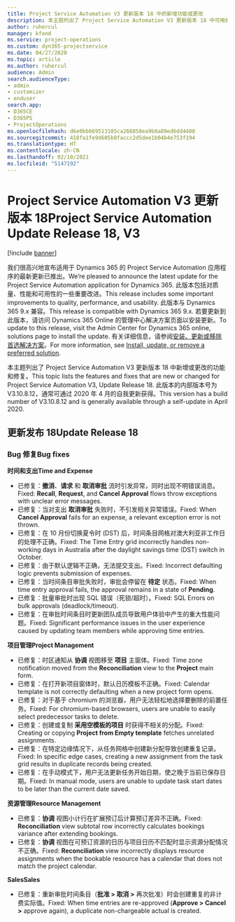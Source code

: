 ```yaml
---
title: Project Service Automation V3 更新版本 18 中的新增功能或更改
description: 本主题列出了 Project Service Automation V3 更新版本 18 中可用的功能和修复。
author: ruhercul
manager: kfend
ms.service: project-operations
ms.custom: dyn365-projectservice
ms.date: 04/27/2020
ms.topic: article
ms.author: ruhercul
audience: Admin
search.audienceType:
- admin
- customizer
- enduser
search.app:
- D365CE
- D365PS
- ProjectOperations
ms.openlocfilehash: d6e0bb669513185ca266858ea9b8a89ed6dd4408
ms.sourcegitcommit: 418fa1fe9d605b8faccc2d5dee1b04b4e753f194
ms.translationtype: HT
ms.contentlocale: zh-CN
ms.lasthandoff: 02/10/2021
ms.locfileid: "5147192"
---
```

# <a name="project-service-automation-update-release-18-v3"></a><span data-ttu-id="35353-103">Project Service Automation V3 更新版本 18</span><span class="sxs-lookup"><span data-stu-id="35353-103">Project Service Automation Update Release 18, V3</span></span>

[!include [banner](../includes/psa-now-project-operations.md)]

<span data-ttu-id="35353-104">我们很高兴地宣布适用于 Dynamics 365 的 Project Service Automation 应用程序的最新更新已推出。</span><span class="sxs-lookup"><span data-stu-id="35353-104">We’re pleased to announce the latest update for the Project Service Automation application for Dynamics 365.</span></span> <span data-ttu-id="35353-105">此版本包括对质量、性能和可用性的一些重要改进。</span><span class="sxs-lookup"><span data-stu-id="35353-105">This release includes some important improvements to quality, performance, and usability.</span></span> <span data-ttu-id="35353-106">此版本与 Dynamics 365 9.x 兼容。</span><span class="sxs-lookup"><span data-stu-id="35353-106">This release is compatible with Dynamics 365 9.x.</span></span> <span data-ttu-id="35353-107">若要更新到此版本，请访问 Dynamics 365 Online 的管理中心解决方案页面以安装更新。</span><span class="sxs-lookup"><span data-stu-id="35353-107">To update to this release, visit the Admin Center for Dynamics 365 online, solutions page to install the update.</span></span> <span data-ttu-id="35353-108">有关详细信息，请参阅[安装、更新或移除首选解决方案](https://docs.microsoft.com/power-platform/admin/install-remove-preferred-solution)。</span><span class="sxs-lookup"><span data-stu-id="35353-108">For more information, see [Install, update, or remove a preferred solution](https://docs.microsoft.com/power-platform/admin/install-remove-preferred-solution).</span></span>

<span data-ttu-id="35353-109">本主题列出了 Project Service Automation V3 更新版本 18 中新增或更改的功能和修复。</span><span class="sxs-lookup"><span data-stu-id="35353-109">This topic lists the features and fixes that are new or changed for Project Service Automation V3, Update Release 18.</span></span> <span data-ttu-id="35353-110">此版本的内部版本号为 V3.10.8.12，通常可通过 2020 年 4 月的自我更新获得。</span><span class="sxs-lookup"><span data-stu-id="35353-110">This version has a build number of V3.10.8.12 and is generally available through a self-update in April 2020.</span></span>

## <a name="update-release-18"></a><span data-ttu-id="35353-111">更新发布 18</span><span class="sxs-lookup"><span data-stu-id="35353-111">Update Release 18</span></span>

### <a name="bug-fixes"></a><span data-ttu-id="35353-112">Bug 修复</span><span class="sxs-lookup"><span data-stu-id="35353-112">Bug fixes</span></span>

<span data-ttu-id="35353-113">**时间和支出**</span><span class="sxs-lookup"><span data-stu-id="35353-113">**Time and Expense**</span></span>

- <span data-ttu-id="35353-114">已修复：**撤消**、**请求** 和 **取消审批** 流时引发异常，同时出现不明错误消息。</span><span class="sxs-lookup"><span data-stu-id="35353-114">Fixed: **Recall**, **Request**, and **Cancel Approval** flows throw exceptions with unclear error messages.</span></span>
- <span data-ttu-id="35353-115">已修复：当对支出 **取消审批** 失败时，不引发相关异常错误。</span><span class="sxs-lookup"><span data-stu-id="35353-115">Fixed: When **Cancel Approval** fails for an expense, a relevant exception error is not thrown.</span></span>
- <span data-ttu-id="35353-116">已修复：在 10 月份切换夏令时 (DST) 后，时间条目网格对澳大利亚非工作日的处理不正确。</span><span class="sxs-lookup"><span data-stu-id="35353-116">Fixed: The Time Entry grid incorrectly handles non-working days in Australia after the daylight savings time (DST) switch in October.</span></span>
- <span data-ttu-id="35353-117">已修复：由于默认逻辑不正确，无法提交支出。</span><span class="sxs-lookup"><span data-stu-id="35353-117">Fixed: Incorrect defaulting logic prevents submission of expenses.</span></span>
- <span data-ttu-id="35353-118">已修复：当时间条目审批失败时，审批会停留在 **待定** 状态。</span><span class="sxs-lookup"><span data-stu-id="35353-118">Fixed: When time entry approval fails, the approval remains in a state of **Pending**.</span></span>
- <span data-ttu-id="35353-119">已修复：批量审批时出现 SQL 错误（死锁/超时）。</span><span class="sxs-lookup"><span data-stu-id="35353-119">Fixed: SQL Errors on bulk approvals (deadlock/timeout).</span></span>
- <span data-ttu-id="35353-120">已修复：在审批时间条目时更新团队成员导致用户体验中产生的重大性能问题。</span><span class="sxs-lookup"><span data-stu-id="35353-120">Fixed: Significant performance issues in the user experience caused by updating team members while approving time entries.</span></span>

<span data-ttu-id="35353-121">**项目管理**</span><span class="sxs-lookup"><span data-stu-id="35353-121">**Project Management**</span></span>

- <span data-ttu-id="35353-122">已修复：时区通知从 **协调** 视图移至 **项目** 主窗体。</span><span class="sxs-lookup"><span data-stu-id="35353-122">Fixed: Time zone notification moved from the **Reconciliation** view to the **Project** main form.</span></span>
- <span data-ttu-id="35353-123">已修复：在打开新项目窗体时，默认日历模板不正确。</span><span class="sxs-lookup"><span data-stu-id="35353-123">Fixed: Calendar template is not correctly defaulting when a new project form opens.</span></span>
- <span data-ttu-id="35353-124">已修复：对于基于 chromium 的浏览器，用户无法轻松地选择要删除的前置任务。</span><span class="sxs-lookup"><span data-stu-id="35353-124">Fixed: For chromium-based browsers, users are unable to easily select predecessor tasks to delete.</span></span>
- <span data-ttu-id="35353-125">已修复：创建或复制 **采用空模板的项目** 时获得不相关的分配。</span><span class="sxs-lookup"><span data-stu-id="35353-125">Fixed: Creating or copying **Project from Empty template** fetches unrelated assignments.</span></span>
- <span data-ttu-id="35353-126">已修复：在特定边缘情况下，从任务网格中创建新分配导致创建重复记录。</span><span class="sxs-lookup"><span data-stu-id="35353-126">Fixed: In specific edge cases, creating a new assignment from the task grid results in duplicate records being created.</span></span>
- <span data-ttu-id="35353-127">已修复：在手动模式下，用户无法更新任务开始日期，使之晚于当前已保存日期。</span><span class="sxs-lookup"><span data-stu-id="35353-127">Fixed: In manual mode, users are unable to update task start dates to be later than the current date saved.</span></span>

<span data-ttu-id="35353-128">**资源管理**</span><span class="sxs-lookup"><span data-stu-id="35353-128">**Resource Management**</span></span>

- <span data-ttu-id="35353-129">已修复：**协调** 视图小计行在扩展预订后计算预订差异不正确。</span><span class="sxs-lookup"><span data-stu-id="35353-129">Fixed: **Reconciliation** view subtotal row incorrectly calculates bookings variance after extending bookings.</span></span>
- <span data-ttu-id="35353-130">已修复：**协调** 视图在可预订资源的日历与项目日历不匹配时显示资源分配情况不正确。</span><span class="sxs-lookup"><span data-stu-id="35353-130">Fixed: **Reconciliation** view incorrectly displays resource assignments when the bookable resource has a calendar that does not match the project calendar.</span></span>

<span data-ttu-id="35353-131">**Sales**</span><span class="sxs-lookup"><span data-stu-id="35353-131">**Sales**</span></span>

- <span data-ttu-id="35353-132">已修复：重新审批时间条目（**批准 > 取消 >** 再次批准）时会创建重复的非计费实际值。</span><span class="sxs-lookup"><span data-stu-id="35353-132">Fixed: When time entries are re-approved (**Approve > Cancel >** approve again), a duplicate non-chargeable actual is created.</span></span>
